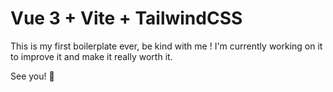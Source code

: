 # Vue 3 + Vite + TailwindCSS

This is my first boilerplate ever, be kind with me ! 
I'm currently working on it to improve it and make it really worth it.

See you! 👋
